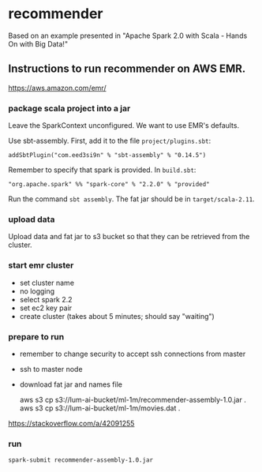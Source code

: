 # recommender

Based on an example presented in "Apache Spark 2.0 with Scala - Hands On with Big Data!"

## Instructions to run recommender on AWS EMR.

https://aws.amazon.com/emr/


### package scala project into a jar

Leave the SparkContext unconfigured. We want to use EMR's defaults.

Use sbt-assembly. First, add it to the file `project/plugins.sbt`:

    addSbtPlugin("com.eed3si9n" % "sbt-assembly" % "0.14.5")

Remember to specify that spark is provided. In `build.sbt`:

    "org.apache.spark" %% "spark-core" % "2.2.0" % "provided"

Run the command `sbt assembly`. The fat jar should be in `target/scala-2.11`.

### upload data

Upload data and fat jar to s3 bucket so that they can be retrieved from the cluster.

### start emr cluster

- set cluster name
- no logging
- select spark 2.2
- set ec2 key pair
- create cluster (takes about 5 minutes; should say "waiting")

### prepare to run
- remember to change security to accept ssh connections from master
- ssh to master node
- download fat jar and names file

    aws s3 cp s3://lum-ai-bucket/ml-1m/recommender-assembly-1.0.jar .
    aws s3 cp s3://lum-ai-bucket/ml-1m/movies.dat .

https://stackoverflow.com/a/42091255

### run

    spark-submit recommender-assembly-1.0.jar
